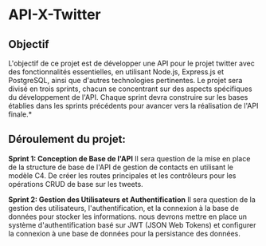 # API-X-Twitter

## Objectif
L'objectif de ce projet est de développer une API pour le projet twitter avec des fonctionnalités essentielles, en utilisant Node.js, Express.js et PostgreSQL, ainsi que d'autres technologies pertinentes. Le projet sera divisé en trois sprints, chacun se concentrant sur des aspects spécifiques du développement de l'API. Chaque sprint devra construire sur les bases établies dans les sprints précédents pour avancer vers la réalisation de l'API finale.*

## Déroulement du projet:

**Sprint 1:  Conception de Base de l'API**
Il sera question de la mise en place de la structure de base de l'API de gestion de contacts en utilisant le modèle C4. De créer les routes principales et les contrôleurs pour les opérations CRUD de base sur les tweets.

**Sprint 2: Gestion des Utilisateurs et Authentification**
Il sera question de la gestion des utilisateurs, l'authentification, et la connexion à la base de données pour stocker les informations. nous devrons mettre en place un système d'authentification basé sur JWT (JSON Web Tokens) et configurer la connexion à une base de données pour la persistance des données.
